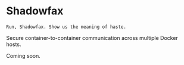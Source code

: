 Shadowfax
=========

    Run, Shadowfax. Show us the meaning of haste.

Secure container-to-container communication across multiple Docker hosts.

Coming soon.
